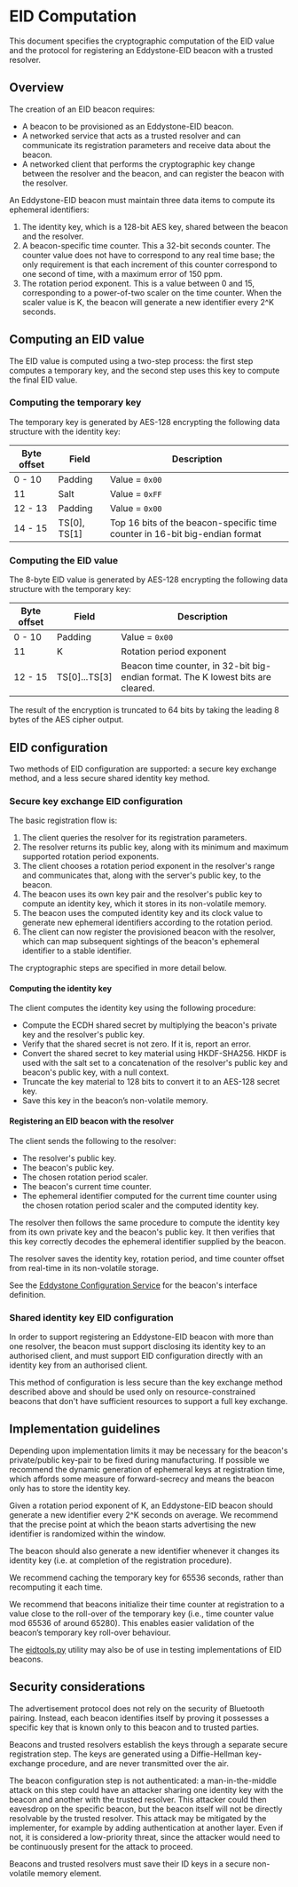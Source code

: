# EID Computation

This document specifies the cryptographic computation of the EID value and the protocol for registering an Eddystone-EID beacon with a trusted resolver.

## Overview

The creation of an EID beacon requires:

- A beacon to be provisioned as an Eddystone-EID beacon.
- A networked service that acts as a trusted resolver and can communicate its registration parameters and receive data about the beacon.
- A networked client that performs the cryptographic key change between the resolver and the beacon, and can register the beacon with the resolver.

An Eddystone-EID beacon must maintain three data items to compute its ephemeral identifiers:

1. The identity key, which is a 128-bit AES key, shared between the beacon and the resolver.
1. A beacon-specific time counter. This a 32-bit seconds counter. The counter value does not have to correspond to any real time base; the only requirement is that each increment of this counter correspond to one second of time, with a maximum error of 150 ppm.
1. The rotation period exponent. This is a value between 0 and 15, corresponding to a power-of-two scaler on the time counter. When the scaler value is K, the beacon will generate a new identifier every 2^K seconds.

## Computing an EID value

The EID value is computed using a two-step process: the first step computes a
temporary key, and the second step uses this key to compute the final EID value.

### Computing the temporary key

The temporary key is generated by AES-128 encrypting the following data structure with the identity key:

Byte offset | Field | Description
------------|-------|------------
0 - 10 | Padding | Value = `0x00`
11 | Salt | Value = `0xFF`
12 - 13 | Padding | Value = `0x00`
14 - 15 | TS[0], TS[1] | Top 16 bits of the beacon-specific time counter in 16-bit big-endian format

### Computing the EID value

The 8-byte EID value is generated by AES-128 encrypting the following data structure with the temporary key:

Byte offset | Field | Description
------------|-------|------------
0 - 10 | Padding | Value = `0x00`
11 | K | Rotation period exponent
12 - 15 | TS[0]...TS[3] | Beacon time counter, in 32-bit big-endian format. The K lowest bits are cleared.

The result of the encryption is truncated to 64 bits by taking the leading 8 bytes of the AES cipher output.

## EID configuration

Two methods of EID configuration are supported: a secure key exchange method, and a less secure shared identity key method.

### Secure key exchange EID configuration

The basic registration flow is:

1. The client queries the resolver for its registration parameters.
1. The resolver returns its public key, along with its minimum and maximum supported rotation period exponents.
1. The client chooses a rotation period exponent in the resolver's range and communicates that, along with the server's public key, to the beacon.
1. The beacon uses its own key pair and the resolver's public key to compute an identity key, which it stores in its non-volatile memory.
1. The beacon uses the computed identity key and its clock value to generate new ephemeral identifiers according to the rotation period.
1. The client can now register the provisioned beacon with the resolver, which can map subsequent sightings of the beacon's ephemeral identifier to a stable identifier.

The cryptographic steps are specified in more detail below.

#### Computing the identity key

The client computes the identity key using the following procedure:

- Compute the ECDH shared secret by multiplying the beacon's private key and the resolver's public key.
- Verify that the shared secret is not zero. If it is, report an error.
- Convert the shared secret to key material using HKDF-SHA256. HKDF is used with the salt set to a concatenation of the resolver's public key and beacon's public key, with a null context.
- Truncate the key material to 128 bits to convert it to an AES-128 secret key.
- Save this key in the beacon’s non-volatile memory.

#### Registering an EID beacon with the resolver

The client sends the following to the resolver:

- The resolver's public key.
- The beacon's public key.
- The chosen rotation period scaler.
- The beacon's current time counter.
- The ephemeral identifier computed for the current time counter using the chosen rotation period scaler and the computed identity key.

The resolver then follows the same procedure to compute the identity key from its own private key and the beacon's public key. It then verifies that this key correctly decodes the ephemeral identifier supplied by the beacon.

The resolver saves the identity key, rotation period, and time counter offset from real-time in its non-volatile storage.

See the [Eddystone Configuration Service](../configuration-service) for the beacon's interface definition. 

### Shared identity key EID configuration

In order to support registering an Eddystone-EID beacon with more than one resolver, the beacon must support disclosing its identity key to an authorised client, and must support EID configuration directly with an identity key from an authorised client.

This method of configuration is less secure than the key exchange method described above and should be used only on resource-constrained beacons that don't have sufficient resources to support a full key exchange.

## Implementation guidelines

Depending upon implementation limits it may be necessary for the beacon's private/public key-pair to be fixed during manufacturing. If possible we recommend the dynamic generation of ephemeral keys at registration time, which affords some measure of forward-secrecy and means the beacon only has to store the identity key.

Given a rotation period exponent of K, an Eddystone-EID beacon should generate a new identifier every 2^K seconds on average. We recommend that the precise point at which the beaon starts advertising the new identifier is randomized within the window.

The beacon should also generate a new identifier whenever it changes its identity key (i.e. at completion of the registration procedure).

We recommend caching the temporary key for 65536 seconds, rather than recomputing it each time.

We recommend that beacons initialize their time counter at registration to a value close to the roll-over of the temporary key (i.e., time counter value mod 65536 of around 65280). This enables easier validation of the beacon’s temporary key roll-over behaviour.

The [eidtools.py](tools/eidtools.py) utility may also be of use in testing implementations of EID beacons.

## Security considerations

The advertisement protocol does not rely on the security of Bluetooth pairing. Instead, each beacon identifies itself by proving it possesses a specific key that is known only to this beacon and to trusted parties.

Beacons and trusted resolvers establish the keys through a separate secure registration step. The keys are generated using a Diffie-Hellman key-exchange procedure, and are never transmitted over the air.

The beacon configuration step is not authenticated: a man-in-the-middle attack on this step could have an attacker sharing one identity key with the beacon and another with the trusted resolver. This attacker could then eavesdrop on the specific beacon, but the beacon itself will not be directly resolvable by the trusted resolver. This attack may be mitigated by the implementer, for example by adding authentication at another layer. Even if not, it is considered a low-priority threat, since the attacker would need to be continuously present for the attack to proceed.

Beacons and trusted resolvers must save their ID keys in a secure non-volatile memory element.
